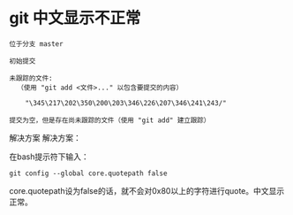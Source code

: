 # git 中文显示不正常


```
位于分支 master

初始提交

未跟踪的文件:
  （使用 "git add <文件>..." 以包含要提交的内容）

	"\345\217\202\350\200\203\346\226\207\346\241\243/"

提交为空，但是存在尚未跟踪的文件（使用 "git add" 建立跟踪）
```

解决方案
解决方案：

在bash提示符下输入：
```
git config --global core.quotepath false
```
core.quotepath设为false的话，就不会对0x80以上的字符进行quote。中文显示正常。
